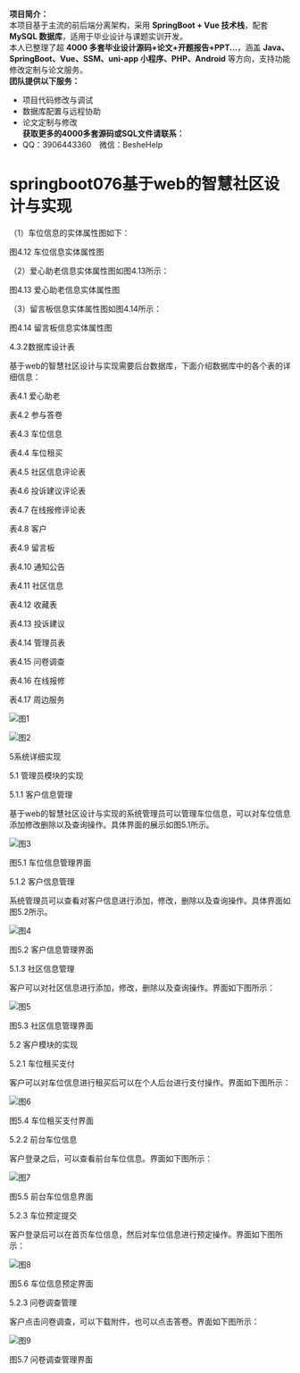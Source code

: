 **项目简介：**  
本项目基于主流的前后端分离架构，采用 **SpringBoot + Vue 技术栈**，配套 **MySQL 数据库**，适用于毕业设计与课题实训开发。  
本人已整理了超 **4000 多套毕业设计源码+论文+开题报告+PPT...**，涵盖 **Java、SpringBoot、Vue、SSM、uni-app 小程序、PHP、Android** 等方向，支持功能修改定制与论文服务。  
**团队提供以下服务：**  
- 项目代码修改与调试  
- 数据库配置与远程协助  
- 论文定制与修改  
**获取更多的4000多套源码或SQL文件请联系：**  
- QQ：3906443360 微信：BesheHelp


# springboot076基于web的智慧社区设计与实现





（1）车位信息的实体属性图如下：

图4.12  车位信息实体属性图

（2）爱心助老信息实体属性图如图4.13所示：

图4.13  爱心助老信息实体属性图

（3）留言板信息实体属性图如图4.14所示：

图4.14 留言板信息实体属性图

4.3.2数据库设计表

基于web的智慧社区设计与实现需要后台数据库，下面介绍数据库中的各个表的详细信息：

表4.1 爱心助老

表4.2 参与答卷

表4.3 车位信息

表4.4 车位租买

表4.5 社区信息评论表

表4.6 投诉建议评论表

表4.7 在线报修评论表

表4.8 客户

表4.9 留言板

表4.10 通知公告

表4.11 社区信息

表4.12 收藏表

表4.13 投诉建议

表4.14 管理员表

表4.15 问卷调查

表4.16 在线报修

表4.17 周边服务

![图1](images/image_0.gif)

![图2](images/image_1.gif)

5系统详细实现

5.1 管理员模块的实现

5.1.1 客户信息管理

基于web的智慧社区设计与实现的系统管理员可以管理车位信息，可以对车位信息添加修改删除以及查询操作。具体界面的展示如图5.1所示。

![图3](images/image_2.png)

图5.1 车位信息管理界面

5.1.2 客户信息管理

系统管理员可以查看对客户信息进行添加，修改，删除以及查询操作。具体界面如图5.2所示。

![图4](images/image_3.png)

图5.2 客户信息管理界面

5.1.3 社区信息管理

客户可以对社区信息进行添加，修改，删除以及查询操作。界面如下图所示：

![图5](images/image_4.png)

图5.3 社区信息管理界面

5.2 客户模块的实现

5.2.1 车位租买支付

客户可以对车位信息进行租买后可以在个人后台进行支付操作。界面如下图所示：

![图6](images/image_5.png)

图5.4 车位租买支付界面

5.2.2 前台车位信息

客户登录之后，可以查看前台车位信息。界面如下图所示：

![图7](images/image_6.png)

图5.5 前台车位信息界面

5.2.3 车位预定提交

客户登录后可以在首页车位信息，然后对车位信息进行预定操作。界面如下图所示：

![图8](images/image_7.png)

图5.6 车位信息预定界面

5.2.3 问卷调查管理

客户点击问卷调查，可以下载附件，也可以点击答卷。界面如下图所示：

![图9](images/image_8.png)

图5.7 问卷调查管理界面